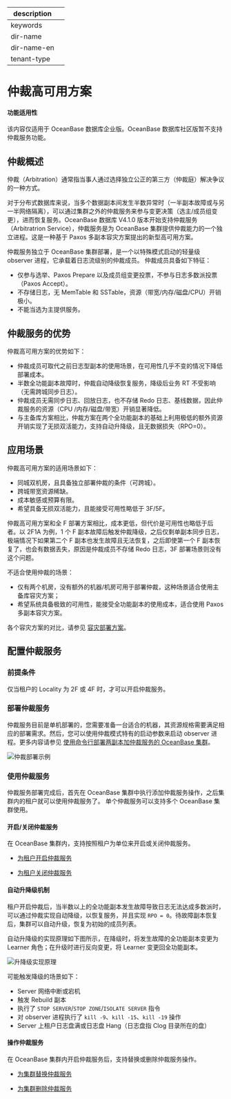 |description||
|---|---|
|keywords||
|dir-name||
|dir-name-en||
|tenant-type||

# 仲裁高可用方案 

<main id="notice" >
<h4>功能适用性</h4>
<p>该内容仅适用于 OceanBase 数据库企业版。OceanBase 数据库社区版暂不支持仲裁服务功能。</p>
</main>

## 仲裁概述

仲裁（Arbitration）通常指当事人通过选择独立公正的第三方（仲裁庭）解决争议的一种方式。

对于分布式数据库来说，当多个数据副本间发生半数异常时（一半副本故障或与另一半网络隔离），可以通过集群之外的仲裁服务来参与变更决策（选主/成员组变更），进而恢复服务。OceanBase 数据库 V4.1.0 版本开始支持仲裁服务（Arbitratrion Service），仲裁服务是为 OceanBase 集群提供仲裁能力的一个独立进程。这是一种基于 Paxos 多副本容灾方案提出的新型高可用方案。

仲裁服务独立于 OceanBase 集群部署，是一个以特殊模式启动的轻量级 observer 进程，它承载着日志流级别的仲裁成员。
仲裁成员具备如下特征：

* 仅参与选举、Paxos Prepare 以及成员组变更投票，不参与日志多数派投票（Paxos Accept）。
* 不存储日志，无 MemTable 和 SSTable，资源（带宽/内存/磁盘/CPU）开销极小。
* 不能当选为主提供服务。

## 仲裁服务的优势

仲裁高可用方案的优势如下：

* 仲裁成员可取代之前日志型副本的使用场景，在可用性几乎不变的情况下降低部署成本。
* 半数全功能副本故障时，仲裁自动降级恢复服务，降级后业务 RT 不受影响（无需跨城同步日志）。
* 仲裁成员无需同步日志、回放日志，也不存储 Redo 日志、基线数据，因此仲裁服务的资源（CPU /内存/磁盘/带宽）开销显著降低。
* 与主备库方案相比，仲裁方案在两个全功能副本的基础上利用极低的额外资源开销实现了无损双活能力，支持自动升降级，且无数据损失（RPO=0）。

## 应用场景

仲裁高可用方案的适用场景如下：

* 同城双机房，且具备独立部署仲裁的条件（可跨城）。
* 跨城带宽资源稀缺。
* 成本敏感或预算有限。
* 希望具备无损双活能力，且能接受可用性略低于 3F/5F。

仲裁高可用方案和全 F 部署方案相比，成本更低，但代价是可用性也略低于后者。以 2F1A 为例，1 个 F 副本故障后触发仲裁降级，之后仅剩单副本同步日志，极端情况下如果第二个 F 副本也发生故障且无法恢复，之后即使第一个 F 副本恢复了，也会有数据丢失，原因是仲裁成员不存储 Redo 日志，3F 部署场景则没有这个问题。

不适合使用仲裁的场景：

* 仅有两个机房，没有额外的机器/机房可用于部署仲裁，这种场景适合使用主备库容灾方案；
* 希望系统具备极致的可用性，能接受全功能副本的使用成本，适合使用 Paxos 多副本容灾方案。

各个容灾方案的对比，请参见 [容灾部署方案](200.disaster-recovery-deployment-plan.md)。

## 配置仲裁服务

### 前提条件

仅当租户的 Locality 为 2F 或 4F 时，才可以开启仲裁服务。

### 部署仲裁服务

仲裁服务目前是单机部署的，您需要准备一台适合的机器，其资源规格需要满足相应的部署需求。然后，您可以使用仲裁模式特有的启动参数来启动 observer 进程。更多内容请参见 [使用命令行部署两副本加仲裁服务的 OceanBase 集群](../../../400.deploy/300.deploy-oceanbase-enterprise-edition/400.deploy-through-the-command-line/200.deploy-the-oceanbase-cluster-command-line/200.deploy-the-quorum-high-availability-service.md)。

![仲裁部署示例](https://obbusiness-private.oss-cn-shanghai.aliyuncs.com/doc/img/observer-enterprise/V4.2.0/oceanbase-database-concepts/400.transaction-isolation-level/%E4%BB%B2%E8%A3%81%E9%83%A8%E7%BD%B2%E7%A4%BA%E4%BE%8B.png)

### 使用仲裁服务

仲裁服务部署完成后，首先在 OceanBase 集群中执行添加仲裁服务操作，之后集群内的租户就可以使用仲裁服务了。
单个仲裁服务可以支持多个 OceanBase 集群使用。

#### 开启/关闭仲裁服务

在 OceanBase 集群内，支持按照租户为单位来开启或关闭仲裁服务。

* [为租户开启仲裁服务](../../../600.manage/400.high-availability/400.arbitration-high-availability/200.enable-the-arbitration-service.md)

* [为租户关闭仲裁服务](../../../600.manage/400.high-availability/400.arbitration-high-availability/300.disable-the-arbitration-service.md)

#### 自动升降级机制

租户开启仲裁后，当半数以上的全功能副本发生故障导致日志无法达成多数派时，可以通过仲裁实现自动降级，以恢复服务，并且实现 `RPO = 0`。待故障副本恢复后，集群可以自动升级，恢复为初始的成员列表。

自动升降级的实现原理如下图所示，在降级时，将发生故障的全功能副本变更为 Learner 角色；在升级时进行反向变更，将 Learner 变更回全功能副本。

![升降级实现原理](https://obbusiness-private.oss-cn-shanghai.aliyuncs.com/doc/img/observer-enterprise/V4.2.0/oceanbase-database-concepts/400.transaction-isolation-level/%E5%8D%87%E9%99%8D%E7%BA%A7%E5%8E%9F%E7%90%86.png)

可能触发降级的场景如下：

* Server 网络中断或宕机
* 触发 Rebuild 副本
* 执行了 `STOP SERVER`/`STOP ZONE`/`ISOLATE SERVER` 指令
* 对 observer 进程执行了 `kill -9`、`kill -15`、`kill -19` 操作
* Server 上租户日志盘满或日志盘 Hang（日志盘指 Clog 目录所在的盘）

#### 操作仲裁服务

在 OceanBase 集群内开启仲裁服务后，支持替换或删除仲裁服务操作。

* [为集群替换仲裁服务](../../../600.manage/400.high-availability/400.arbitration-high-availability/500.replace-the-arbitration-service.md)

* [为集群删除仲裁服务](../../../600.manage/400.high-availability/400.arbitration-high-availability/600.remove-the-arbitration-service.md)